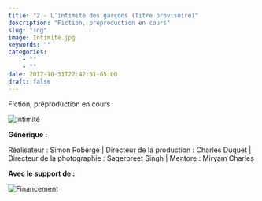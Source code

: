 ```yaml
---
title: "2 - L’intimité des garçons (Titre provisoire)"
description: "Fiction, préproduction en cours"
slug: "idg"
image: Intimité.jpg
keywords: ""
categories: 
    - ""
    - ""
date: 2017-10-31T22:42:51-05:00
draft: false
---
```

Fiction, préproduction en cours

![Intimité](/img/Intimité.jpg)

**Générique :** 

Réalisateur : Simon Roberge | Directeur de la production : Charles Duquet | Directeur de la photographie : Sagerpreet Singh | Mentore : Miryam Charles

**Avec le support de :**

![Financement](/img/FinancementJV.png)
